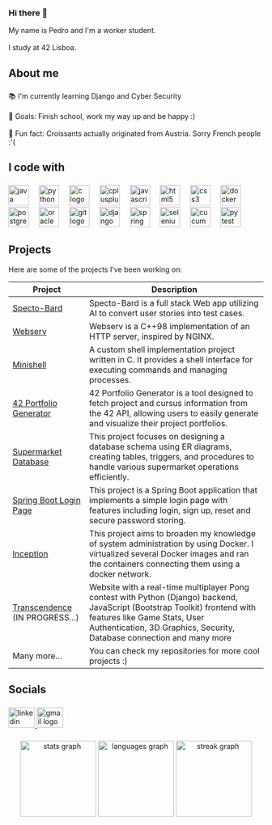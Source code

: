 ### Hi there 👋

<p align="left">My name is Pedro and I'm a worker student.<br><br>I study at 42 Lisboa.</p>

###

<h2 align="left">About me</h2>

###

<p align="left">📚 I'm currently learning Django and Cyber Security<br><br>🎯 Goals: Finish school, work my way up and be happy :)<br><br>🎲 Fun fact: Croissants actually originated from Austria. Sorry French people :'(</p>

###

<h2 align="left">I code with</h2>

###

<div align="left">
  <img src="https://cdn.jsdelivr.net/gh/devicons/devicon/icons/java/java-original.svg" height="40" alt="java logo"  />
  <img width="12" />
  <img src="https://cdn.jsdelivr.net/gh/devicons/devicon/icons/python/python-original.svg" height="40" alt="python logo"  />
  <img width="12" />
  <img src="https://cdn.jsdelivr.net/gh/devicons/devicon/icons/c/c-original.svg" height="40" alt="c logo"  />
  <img width="12" />
  <img src="https://cdn.jsdelivr.net/gh/devicons/devicon/icons/cplusplus/cplusplus-original.svg" height="40" alt="cplusplus logo"  />
  <img width="12" />
  <img src="https://cdn.jsdelivr.net/gh/devicons/devicon/icons/javascript/javascript-original.svg" height="40" alt="javascript logo"  />
  <img width="12" />
  <img src="https://cdn.jsdelivr.net/gh/devicons/devicon/icons/html5/html5-original.svg" height="40" alt="html5 logo"  />
  <img width="12" />
  <img src="https://cdn.jsdelivr.net/gh/devicons/devicon/icons/css3/css3-original.svg" height="40" alt="css3 logo"  />
  <img width="12" />
  <img src="https://cdn.jsdelivr.net/gh/devicons/devicon/icons/docker/docker-original.svg" height="40" alt="docker logo"  />
  <img width="12" />
  <img src="https://cdn.jsdelivr.net/gh/devicons/devicon/icons/postgresql/postgresql-original.svg" height="40" alt="postgresql logo"  />
  <img width="12" />
  <img src="https://cdn.jsdelivr.net/gh/devicons/devicon/icons/oracle/oracle-original.svg" height="40" alt="oracle logo"  />
  <img width="12" />
  <img src="https://cdn.jsdelivr.net/gh/devicons/devicon/icons/git/git-original.svg" height="40" alt="git logo"  />
  <img width="12" />
  <img src="https://cdn.jsdelivr.net/gh/devicons/devicon/icons/django/django-plain.svg" height="40" alt="django logo"  />
  <img width="12" />
  <img src="https://cdn.jsdelivr.net/gh/devicons/devicon/icons/spring/spring-original.svg" height="40" alt="spring logo"  />
  <img width="12" />
  <img src="https://cdn.jsdelivr.net/gh/devicons/devicon/icons/selenium/selenium-original.svg" height="40" alt="selenium logo"  />
  <img width="12" />
  <img src="https://cdn.jsdelivr.net/gh/devicons/devicon/icons/cucumber/cucumber-plain.svg" height="40" alt="cucumber logo"  />
  <img width="12" />
  <img src="https://cdn.jsdelivr.net/gh/devicons/devicon/icons/pytest/pytest-original.svg" height="40" alt="pytest logo"  />
</div>

###

<section class="section">
  <h2>Projects</h2>
  <p>Here are some of the projects I've been working on:</p>
  <table>
    <thead>
      <tr>
        <th>Project</th>
        <th>Description</th>
      </tr>
    </thead>
    <tbody>
      <tr>
        <td><a href="https://github.com/IcQuackson/Specto-Bard">Specto-Bard</a></td>
        <td>Specto-Bard is a full stack Web app utilizing AI to convert user stories into test cases.</td>
      </tr>
      <tr>
        <td><a href="https://github.com/IcQuackson/webserv-42">Webserv</a></td>
        <td>Webserv is a C++98 implementation of an HTTP server, inspired by NGINX.</td>
      </tr>
      <tr>
        <td><a href="https://github.com/IcQuackson/minishell">Minishell</a></td>
        <td>A custom shell implementation project written in C. It provides a shell interface for executing commands and managing processes.</td>
      </tr>
      <tr>
        <td><a href="https://github.com/IcQuackson/42-Portfolio-Generator">42 Portfolio Generator</a></td>
        <td>42 Portfolio Generator is a tool designed to fetch project and cursus information from the 42 API, allowing users to easily generate and visualize their project portfolios.</td>
      </tr>
      <tr>
        <td><a href="https://github.com/IcQuackson/SuperMarket-DataBase">Supermarket Database</a></td>
        <td>This project focuses on designing a database schema using ER diagrams, creating tables, triggers, and procedures to handle various supermarket operations efficiently.</td>
      </tr>
      <tr>
        <td><a href="https://github.com/IcQuackson/Spring-Boot-Login-Page">Spring Boot Login Page</a> </td>
        <td>This project is a Spring Boot application that implements a simple login page with features including login, sign up, reset and secure password storing.
        </td>
      </tr>
      <tr>
        <td><a href="https://github.com/IcQuackson/Inception-42">Inception</a></td>
        <td>This project aims to broaden my knowledge of system administration by using Docker. I virtualized several Docker images and ran the containers connecting them using a docker network.
        </td>
      </tr>
      <tr>
        <td><a href="https://github.com/abaiao-r/ft_transcendence">Transcendence</a> (IN PROGRESS...) </td>
        <td>Website with a real-time multiplayer Pong contest with Python (Django) backend, JavaScript (Bootstrap Toolkit) frontend with features like Game Stats, User Authentication, 3D Graphics, Security, Database connection and many more </td>
      </tr>
      <tr>
        <td>Many more...</td>
        <td>You can check my repositories for more cool projects :)</td>
      </tr>
    </tbody>
  </table>
</section>


###

<h2 align="left">Socials</h2>

###

<div align="left">
  <a href="https://www.linkedin.com/in/pedro-goncalves98/">
    <img src="https://raw.githubusercontent.com/maurodesouza/profile-readme-generator/master/src/assets/icons/social/linkedin/default.svg" width="52" height="40" alt="linkedin logo" />
  </a>
  <a href="mailto: pedrorenato1998@gmail.com" target="_blank">
    <img src="https://raw.githubusercontent.com/maurodesouza/profile-readme-generator/master/src/assets/icons/social/gmail/default.svg" width="52" height="40" alt="gmail logo" />
  </a>
</div>


###

<div align="center">
  <img src="https://github-readme-stats.vercel.app/api?username=IcQuackson&hide_title=false&hide_rank=false&show_icons=true&include_all_commits=true&count_private=true&disable_animations=false&theme=dracula&locale=en&hide_border=false&order=1" height="150" alt="stats graph"  />
  <img src="https://github-readme-stats.vercel.app/api/top-langs?username=IcQuackson&locale=en&hide_title=false&layout=compact&card_width=320&langs_count=5&theme=dracula&hide_border=false&order=2" height="150" alt="languages graph"  />
  <img src="https://streak-stats.demolab.com?user=IcQuackson&locale=en&mode=daily&theme=dracula&hide_border=false&border_radius=5&order=3" height="150" alt="streak graph"  />
</div>

###

